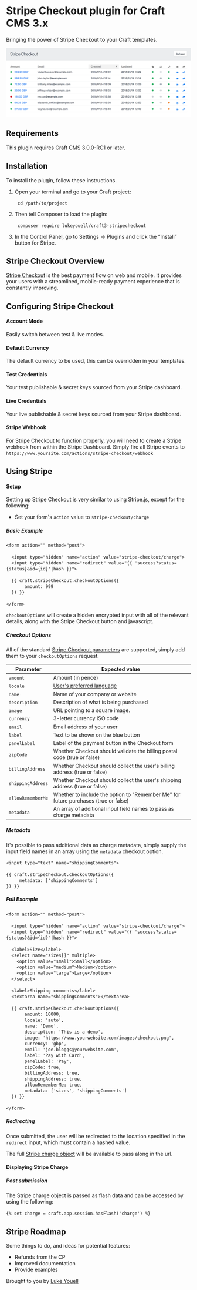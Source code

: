 # Stripe Checkout plugin for Craft CMS 3.x

Bringing the power of Stripe Checkout to your Craft templates.

![Screenshot](resources/img/screenshot.png)

## Requirements

This plugin requires Craft CMS 3.0.0-RC1 or later.

## Installation

To install the plugin, follow these instructions.

1. Open your terminal and go to your Craft project:

        cd /path/to/project

2. Then tell Composer to load the plugin:

        composer require lukeyouell/craft3-stripecheckout

3. In the Control Panel, go to Settings → Plugins and click the “Install” button for Stripe.

## Stripe Checkout Overview

[Stripe Checkout](https://stripe.com/docs/checkout) is the best payment flow on web and mobile. It provides your users with a streamlined, mobile-ready payment experience that is constantly improving.

## Configuring Stripe Checkout

#### Account Mode

Easily switch between test & live modes.

#### Default Currency

The default currency to be used, this can be overridden in your templates.

#### Test Credentials

Your test publishable & secret keys sourced from your Stripe dashboard.

#### Live Credentials

Your live publishable & secret keys sourced from your Stripe dashboard.

#### Stripe Webhook

For Stripe Checkout to function properly, you will need to create a Stripe webhook from within the Stripe Dashboard. Simply fire all Stripe events to `https://www.yoursite.com/actions/stripe-checkout/webhook`

## Using Stripe

#### Setup

Setting up Stripe Checkout is very similar to using Stripe.js, except for the following:

- Set your form's `action` value to `stripe-checkout/charge`

##### Basic Example

```twig
<form action="" method="post">

  <input type="hidden" name="action" value="stripe-checkout/charge">
  <input type="hidden" name="redirect" value="{{ 'success?status={status}&id={id}'|hash }}">

  {{ craft.stripeCheckout.checkoutOptions({
       amount: 999
  }) }}

</form>
```

`checkoutOptions` will create a hidden encrypted input with all of the relevant details, along with the Stripe Checkout button and javascript.

##### Checkout Options

All of the standard [Stripe Checkout parameters](https://stripe.com/docs/checkout#integration-simple-parameters) are supported, simply add them to your `checkoutOptions` request.

| Parameter         | Expected value        |
| ----------------- | --------------------- |
| `amount`          | Amount (in pence) |
| `locale`          | [User's preferred language](https://support.stripe.com/questions/what-languages-does-stripe-checkout-support) |
| `name`            | Name of your company or website |
| `description`     | Description of what is being purchased |
| `image`           | URL pointing to a square image. |
| `currency`        | 3-letter currency ISO code |
| `email`           | Email address of your user |
| `label`           | Text to be shown on the blue button |
| `panelLabel`      | Label of the payment button in the Checkout form |
| `zipCode`         | Whether Checkout should validate the billing postal code (true or false) |
| `billingAddress`  | Whether Checkout should collect the user's billing address (true or false) |
| `shippingAddress` | Whether Checkout should collect the user's shipping address (true or false) |
| `allowRememberMe` | Whether to include the option to "Remember Me" for future purchases (true or false) |
| `metadata`        | An array of additional input field names to pass as charge metadata |

##### Metadata

It's possible to pass additional data as charge metadata, simply supply the input field names in an array using the `metadata` checkout option.

```twig
<input type="text" name="shippingComments">

{{ craft.stripeCheckout.checkoutOptions({
     metadata: ['shippingComments']
}) }}
```

##### Full Example

```twig
<form action="" method="post">

  <input type="hidden" name="action" value="stripe-checkout/charge">
  <input type="hidden" name="redirect" value="{{ 'success?status={status}&id={id}'|hash }}">

  <label>Size</label>
  <select name="sizes[]" multiple>
    <option value="small">Small</option>
    <option value="medium">Medium</option>
    <option value="large">Large</option>
  </select>

  <label>Shipping comments</label>
  <textarea name="shippingComments"></textarea>

  {{ craft.stripeCheckout.checkoutOptions({
       amount: 10000,
       locale: 'auto',
       name: 'Demo',
       description: 'This is a demo',
       image: 'https://www.yourwebsite.com/images/checkout.png',
       currency: 'gbp',
       email: 'joe.bloggs@yourwebsite.com',
       label: 'Pay with Card',
       panelLabel: 'Pay',
       zipCode: true,
       billingAddress: true,
       shippingAddress: true,
       allowRememberMe: true,
       metadata: ['sizes', 'shippingComments']
  }) }}

</form>
```

##### Redirecting

Once submitted, the user will be redirected to the location specified in the `redirect` input, which must contain a hashed value.

The full [Stripe charge object](https://stripe.com/docs/api#charge_object) will be available to pass along in the url.

#### Displaying Stripe Charge

##### Post submission

The Stripe charge object is passed as flash data and can be accessed by using the following:

`{% set charge = craft.app.session.hasFlash('charge') %}`

## Stripe Roadmap

Some things to do, and ideas for potential features:

- Refunds from the CP
- Improved documentation
- Provide examples

Brought to you by [Luke Youell](https://github.com/lukeyouell)
